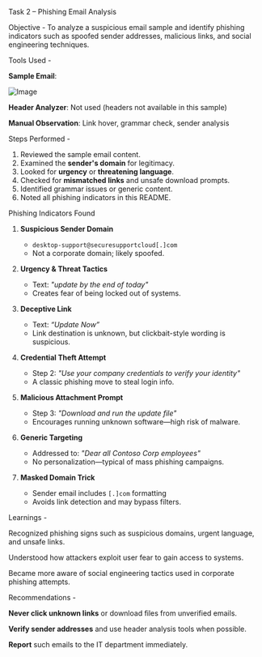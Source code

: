 Task 2 – Phishing Email Analysis

Objective - To analyze a suspicious email sample and identify phishing indicators such as spoofed sender addresses, malicious links, and social engineering techniques.

Tools Used -

**Sample Email**:

![Image](https://github.com/user-attachments/assets/9e22fb65-1ed1-4c98-869d-04fad382b2ee)

**Header Analyzer**: Not used (headers not available in this sample)

**Manual Observation**: Link hover, grammar check, sender analysis

Steps Performed -

1. Reviewed the sample email content.
2. Examined the **sender's domain** for legitimacy.
3. Looked for **urgency** or **threatening language**.
4. Checked for **mismatched links** and unsafe download prompts.
5. Identified grammar issues or generic content.
6. Noted all phishing indicators in this README.

Phishing Indicators Found

1. **Suspicious Sender Domain**  
   - `desktop-support@securesupportcloud[.]com`  
   - Not a corporate domain; likely spoofed.

2. **Urgency & Threat Tactics**  
   - Text: *"update by the end of today"*  
   - Creates fear of being locked out of systems.

3. **Deceptive Link**  
   - Text: *“Update Now”*  
   - Link destination is unknown, but clickbait-style wording is suspicious.

4. **Credential Theft Attempt**  
   - Step 2: *"Use your company credentials to verify your identity"*  
   - A classic phishing move to steal login info.

5. **Malicious Attachment Prompt**  
   - Step 3: *"Download and run the update file"*  
   - Encourages running unknown software—high risk of malware.

6. **Generic Targeting**  
   - Addressed to: *"Dear all Contoso Corp employees"*  
   - No personalization—typical of mass phishing campaigns.

7. **Masked Domain Trick**  
   - Sender email includes `[.]com` formatting  
   - Avoids link detection and may bypass filters.

Learnings -

Recognized phishing signs such as suspicious domains, urgent language, and unsafe links.

Understood how attackers exploit user fear to gain access to systems.

Became more aware of social engineering tactics used in corporate phishing attempts.

Recommendations -

**Never click unknown links** or download files from unverified emails.

**Verify sender addresses** and use header analysis tools when possible.

**Report** such emails to the IT department immediately.

